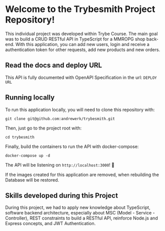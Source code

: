 # Welcome to the Trybesmith Project Repository!

This individual project was developed within Trybe Course. The main goal was to build a CRUD RESTful API in TypeScript for a MMROPG shop back-end. With this application, you can add new users, login and receive a authentication token for other requests, add new products and new orders.

## Read the docs and deploy URL

This API is fully documented with OpenAPI Specification in the url:
`DEPLOY URL`


## Running locally

To run this application locally, you will need to clone this repository with:

```git clone git@github.com:andrewerk/trybesmith.git```

Then, just go to the project root with:

```cd trybesmith```

Finally, build the containers to run the API with docker-compose:

```docker-compose up -d```

The API will be listening on `http://localhost:3000`! :rocket:

If the images created for this application are removed, when rebuilding the Database will be restored.


## Skills developed during this Project

During this project, we had to apply new knowledge about TypeScript, software backend architecture, especially about MSC (Model - Service - Controller), REST constraints to build a RESTful API, reinforce Node.js and Express concepts, and JWT Authentication. 
